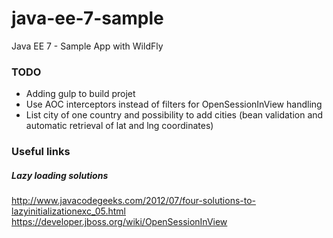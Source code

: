 # java-ee-7-sample
Java EE 7 - Sample App with WildFly

### TODO

- Adding gulp to build projet
- Use AOC interceptors instead of filters for OpenSessionInView handling
- List city of one country and possibility to add cities (bean validation and automatic retrieval of lat and lng coordinates)

### Useful links

##### Lazy loading solutions

http://www.javacodegeeks.com/2012/07/four-solutions-to-lazyinitializationexc_05.html
https://developer.jboss.org/wiki/OpenSessionInView
